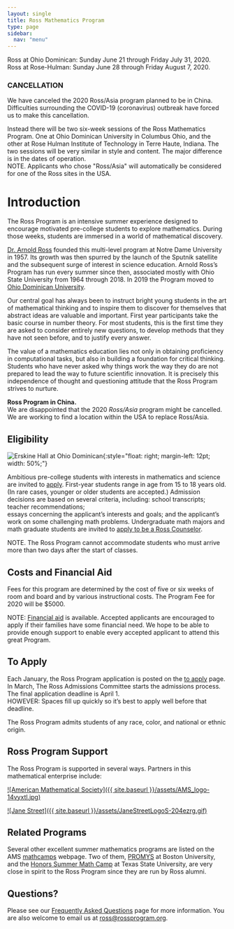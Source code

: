 ```yaml
---
layout: single
title: Ross Mathematics Program
type: page
sidebar:
  nav: "menu"
---
```

Ross at Ohio Dominican:  Sunday June 21   through   Friday July 31, 2020.  <br>
Ross at Rose-Hulman: Sunday June 28  through  Friday August 7, 2020.

### CANCELLATION
We have canceled the 2020 Ross/Asia program planned to be in China.  
Difficulties surrounding the COVID-19 (coronavirus) outbreak 
have forced us to make this cancellation. 

Instead there will be two six-week sessions of the Ross Mathematics Program.  One at 
Ohio Dominican University in Columbus Ohio, and the other at 
Rose Hulman Institute of Technology in Terre Haute, Indiana.  The two sessions 
will be very similar in style and content.  The major difference
is in the dates of operation. <br>
NOTE.  Applicants who chose "Ross/Asia" will automatically be considered for one of 
the Ross sites in the USA.  

# Introduction

The Ross Program is an intensive summer experience designed to encourage 
motivated pre-college students to explore mathematics. During those weeks, students are immersed in a world of mathematical discovery.

[Dr. Arnold Ross](/alumni/biography/ "Ross Biography") founded this 
multi-level program at Notre Dame University in 1957\. Its growth was 
then spurred by the launch of the Sputnik satellite and the subsequent 
surge of interest in science education. Arnold Ross’s Program has run 
every summer since then, associated mostly with Ohio State University 
from 1964 through 2018. In 2019 the Program moved to 
<a href="http://www.ohiodominican.edu/"> Ohio Dominican University</a>.  

Our central goal has always been to instruct bright young students in the art of mathematical thinking and to inspire them to discover for themselves that abstract ideas are valuable and important. First year participants take the basic course in number theory. For most students, this is the first time they are asked to consider entirely new questions, to develop methods that they have not seen before, and to justify every answer.

The value of a mathematics education lies not only in obtaining proficiency in computational tasks, but also in building a foundation for critical thinking. Students who have never asked why things work the way they do are not prepared to lead the way to future scientific innovation. It is precisely this independence of thought and questioning attitude that the Ross Program strives to nurture.

**Ross Program in China.**  
We are disappointed that the 2020 _Ross/Asia_ program might be cancelled.  
We are working to find a location within the USA to replace Ross/Asia.  



## Eligibility

![Erskine Hall at Ohio Dominican](https://upload.wikimedia.org/wikipedia/commons/thumb/6/61/Ohio_Dominican_University_%28Columbus%2C_Ohio%29_-_Erskine_Hall.jpg/1920px-Ohio_Dominican_University_%28Columbus%2C_Ohio%29_-_Erskine_Hall.jpg){:style="float: right; margin-left: 12pt; width: 50%;"}

Ambitious pre-college students with interests in mathematics and science are invited 
to [apply](/students/to-apply.md/). First-year students range in age from 15 to 18 years old. 
(In rare cases, younger or older students are accepted.)  Admission decisions are based 
on several criteria, including: school transcripts; teacher recommendations;  
essays concerning the applicant’s interests and goals; and the applicant’s 
work on some challenging math problems. 
Undergraduate math majors and math graduate students are invited 
to [apply to be a Ross Counselor](/counselors/).

NOTE. The Ross Program cannot accommodate students who must arrive more than two days after the start of classes.

## Costs and Financial Aid

Fees for this program are determined by the cost of five or six weeks of room and board 
and by various instructional costs. The Program Fee for 2020 will be $5000. 


NOTE: [Financial aid](https://rossprogram.org/students/faq/#are-scholarships-available) 
is available. Accepted applicants are encouraged to apply if their families have some 
financial need. We hope to be able to provide enough support to enable every 
accepted applicant to attend this great Program.   

## To Apply

Each January, the Ross Program application is posted on the [to apply](/students/to-apply.md/) page. 
In March, The Ross Admissions Committee starts the admissions process.  
The final application deadline is April 1. <br>
HOWEVER: Spaces fill up quickly so it’s best to apply well before that deadline.

The Ross Program admits students of any race, color, and national or ethnic origin.

## Ross Program Support

The Ross Program is supported in several ways. Partners in this mathematical enterprise include:

[![American Mathematical Society]({{ site.baseurl }}/assets/AMS_logo-14vyxtl.jpg)](http://www.ams.org/programs/edu-support/epsilon/emp-epsilon)

[![Jane Street]({{ site.baseurl }}/assets/JaneStreetLogoS-204ezrg.gif)](https://www.janestreet.com/) 

## Related Programs

Several other excellent summer mathematics programs are listed on the AMS 
<a href="http://www.ams.org/programs/students/high-school/emp-mathcamps" target="_blank">mathcamps</a> 
webpage. Two of them, [PROMYS](http://www.promys.org) at Boston University, and the 
[Honors Summer Math Camp](https://www.txstate.edu/mathworks/camps/Summer-Math-Camps-Information/hsmc.html) 
at Texas State University, are very close in spirit to the Ross Program since they are run by Ross alumni.

## Questions?

Please see our [Frequently Asked Questions](/students/faq/) page for more information. 
You are also welcome to email us at [ross@rossprogram.org](mailto:ross@rossprogram.org).

&nbsp;


&nbsp;
